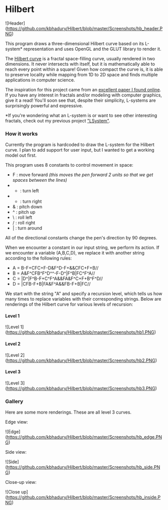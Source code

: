 # Hilbert

![Header] (https://github.com/kbhadury/Hilbert/blob/master/Screenshots/hb_header.PNG)

This program draws a three-dimensional Hilbert curve based on its L-system\* representation and uses OpenGL and the GLUT library to render it.

The [Hilbert curve](https://en.wikipedia.org/wiki/Hilbert_curve) is a fractal space-filling curve, usually rendered in two dimensions.  It never intersects with itself, but it is mathematically able to reach every point within a square!  Given how compact the curve is, it is able to preserve locality while mapping from 1D to 2D space and finds multiple applications in computer science.

The inspiration for this project came from an [excellent paper I found online](http://algorithmicbotany.org/papers/abop/abop-ch1.pdf).  If you have any interest in fractals and/or modeling with computer graphics, give it a read!  You'll soon see that, despite their simplicity, L-systems are surprisingly powerful and expressive.

\*If you're wondering what an L-system is or want to see other interesting fractals, check out my previous project ["LSystem"](https://github.com/kbhadury/LSystem).

### How it works
Currently the program is hardcoded to draw the L-system for the Hilbert curve.  I plan to add support for user input, but I wanted to get a working model out first.

This program uses 8 constants to control movement in space:
* F : move forward *(this  moves the pen forward 2 units so that we get spaces between the lines)*
* + : turn left
* - : turn right
* & : pitch down
* ^ : pitch up
* \\ : roll left
* / : roll right
* | : turn around

All of the directional constants change the pen's direction by 90 degrees.

When we encounter a constant in our input string, we perform its action.  If we encounter a variable (A,B,C,D), we replace it with another string according to the following rules:
* A = B-F+CFC+F-D&F^D-F+&&CFC+F+B//
* B = A&F^CFB^F^D^^-F-D^|F^B|FC^F^A//
* C = |D^|F^B-F+C^F^A&&FA&F^C+F+B^F^D//
* D = |CFB-F+B|FA&F^A&&FB-F+B|FC//

We start with the string "A" and specify a recursion level, which tells us how many times to replace variables with their corresponding strings.  Below are renderings of the Hilbert curve for various levels of recursion:

#### Level 1
![Level 1] (https://github.com/kbhadury/Hilbert/blob/master/Screenshots/hb1.PNG)

#### Level 2
![Level 2] (https://github.com/kbhadury/Hilbert/blob/master/Screenshots/hb2.PNG)

#### Level 3
![Level 3] (https://github.com/kbhadury/Hilbert/blob/master/Screenshots/hb3.PNG)

### Gallery
Here are some more renderings.  These are all level 3 curves.

Edge view:

![Edge] (https://github.com/kbhadury/Hilbert/blob/master/Screenshots/hb_edge.PNG)

Side view:

![Side] (https://github.com/kbhadury/Hilbert/blob/master/Screenshots/hb_side.PNG)

Close-up view:

![Close up] (https://github.com/kbhadury/Hilbert/blob/master/Screenshots/hb_inside.PNG)
